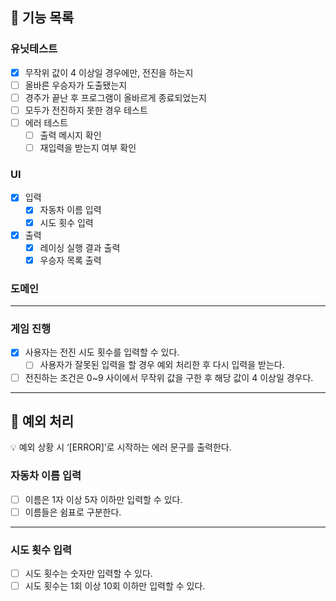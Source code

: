 ## 🚀 기능 목록

### 유닛테스트

- [x] 무작위 값이 4 이상일 경우에만, 전진을 하는지
- [ ] 올바른 우승자가 도출됐는지
- [ ] 경주가 끝난 후 프로그램이 올바르게 종료되었는지
- [ ] 모두가 전진하지 못한 경우 테스트
- [ ] 에러 테스트
  - [ ] 출력 메시지 확인
  - [ ] 재입력을 받는지 여부 확인

### UI

- [x] 입력
  - [x] 자동차 이름 입력
  - [x] 시도 횟수 입력
- [x] 출력
  - [x] 레이싱 실행 결과 출력
  - [x] 우승자 목록 출력

### 도메인

---

### 게임 진행

- [x] 사용자는 전진 시도 횟수를 입력할 수 있다.
  - [ ] 사용자가 잘못된 입력을 할 경우 예외 처리한 후 다시 입력을 받는다.
- [ ] 전진하는 조건은 0~9 사이에서 무작위 값을 구한 후 해당 값이 4 이상일 경우다.

---

## 🧨 예외 처리

<aside>
💡 예외 상황 시 ‘[ERROR]’로 시작하는 에러 문구를 출력한다.

</aside>

### 자동차 이름 입력

- [ ] 이름은 1자 이상 5자 이하만 입력할 수 있다.
- [ ] 이름들은 쉼표로 구분한다.

---

### 시도 횟수 입력

- [ ] 시도 횟수는 숫자만 입력할 수 있다.
- [ ] 시도 횟수는 1회 이상 10회 이하만 입력할 수 있다.
